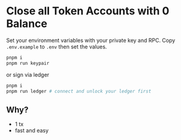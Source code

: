 # Close all Token Accounts with 0 Balance

Set your environment variables with your private key and RPC. Copy `.env.example` to `.env` then set the values.

```sh
pnpm i
pnpm run keypair
```

or sign via ledger

```sh
pnpm i
pnpm run ledger # connect and unlock your ledger first
```

## Why?
- 1 tx
- fast and easy